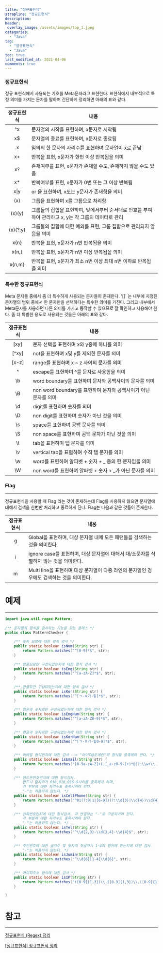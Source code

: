 ```yaml
---
title: "정규표현식"
strapline: "정규표현식"
description: 
header:
 overlay_image: /assets/images/top_1.jpeg
categories:
  - "Java"
tag:
  - "정규표현식"
  - "Java"
toc: true
last_modified_at: 2021-04-06
comments: true
---
```


### 정규표현식

정규 표현식에서 사용되는 기호를 Meta문자라고 표현한다. 표현식에서 내부적으로 특정 의미를 가지는 문자를 말하며 간단하게 정리하면 아래의 표와 같다.

|정규표현식|내용|
|:---:|---|
|^x|문자열의 시작을 표현하며, x문자로 시작됨
|x$|문자열의 종료를 표현하며, x문자로 종료됨
|.x|임의의 한 문자의 자리수를 표현하며 문자열이 x로 끝남
|x+|반복을 표현, x문자가 한번 이상 반복됨을 의미
|x?|존재여부를 표현, x문자가 존재할 수도, 존재하지 않을 수도 있음
|x*|반복여부를 표현, x문자가 0번 또는 그 이상 반복됨
|x\|y|or 을 표현하며, x또는 y문자가 존재함을 의미
|(x)|그룹을 표현하며 x를 그룹으로 처리함
|(x)(y)|그룹들의 집합을 표현하며, 앞에서부터 순서대로 번호를 부여하여 관리하고 x, y는 각 그룹의 데이터로 관리
|(x)(?:y)|그룹들의 집합에 대한 예외를 표현, 그룹 집합으로 관리되지 않음을 의미
|x{n}|반복을 표현, x문자가 n번 반복됨을 의미
|x{n,}|반복을 표현, x문자가 n번 이상 반복됨을 의미
|x{n,m}|반복을 표현, x문자가 최소 n번 이상 최대 n번 이하로 반복됨을 의미

### 특수한 정규표현식

Meta 문자들 중에서 좀 더 특수하게 사용되는 문자들이 존재한다. 
'[]' 는 내부에 지정된 문자열의 범위 중에서 한 문자만을 선택하다는 특수한 의미를 가진다. 
그리고 내부에서 Meta문자를 사용하면 다른 의미를 가지고 동작할 수 있으므로 잘 확인하고 사용해야 한다. 
좀 더 특별한 용도로 사용되는 것들은 아래의 표와 같다.

|정규표현식|내용|
|:---:|---|
|[xy]|문자 선택을 표현하며 x와 y중에 하나를 의미
|[^xy]|not을 표현하며 x및 y를 제외한 문자를 의미
|[x-z]|range를 표현하며 x ~ z 사이의 문자를 의미
|\^|escape를 표현하며 ^를 문자로 사용함을 의미
|\b|word boundary를 표현하며 문자와 공백사이의 문자를 의미
|\B|non word boundary를 표현하며 문자와 공백사이가 아닌 문자를 의미
|\d|digit를 표현하며 숫자를 의미
|\D|non digit를 표현하며 숫자가 아닌 것을 의미
|\s|space를 표현하며 공백 문자를 의미
|\S|non space를 표현하며 공백 문자가 아닌 것을 의미
|\t|tab을 표현하며 탭 문자를 의미
|\v|vertical tab을 표혐하며 수직 탭 문자를 의미
|\w|word를 표현하며 알파벳 + 숫자 + _ 중의 한 문자임을 의미
|\W|non word를 표현하며 알파벳 + 숫자 + _가 아닌 문자를 의미

### Flag

---

정규표현식을 사용할 때 Flag 라는 것이 존재하는데 Flag를 사용하지 않으면 문자열에 대해서 검색을 한번만 처리하고 종료하게 된다. Flag는 다음과 같은 것들이 존재한다.

|정규표현식|내용|
|:---:|---|
|g|Global을 표현하며, 대상 문자열 내에 모든 패턴들을 검색하는 것을 의미한다.
|i|ignore case를 표현하며, 대상 문자열에 대해서 대/소문자를 식별하지 않는 것을 의미한다.
|m|Multi line을 표현하며 대상 문자열이 다중 라인의 문자열인 경우에도 검색하는 것을 의미한다.

# 예제

---

```java
import java.util.regex.Pattern;
 
/** 문자열의 형식을 검사하는 기능을 갖는 클래스 */
public class PatternChecker {
     
    /** 숫자 모양에 대한 형식 검사 */
    public static boolean isNum(String str) {
        return Pattern.matches("^[0-9]*$", str);
    }
     
    /** 영문으로만 구성되었는지에 대한 형식 검사 */
    public static boolean isEng(String str) {
        return Pattern.matches("^[a-zA-Z]*$", str);
    }
     
    /** 한글로만 구성되었는지에 대한 형식 검사 */
    public static boolean isKor(String str) {
        return Pattern.matches("^[ㄱ-ㅎ가-힣]*$", str);
    }
     
    /** 영문과 숫자로만 구성되었는지에 대한 형식 검사 */
    public static boolean isEngNum(String str) {
        return Pattern.matches("^[a-zA-Z0-9]*$", str);
    }
     
    /** 한글과 숫자로만 구성되었는지에 대한 형식 검사 */
    public static boolean isKorNum(String str) {
        return Pattern.matches("^[ㄱ-ㅎ가-힣0-9]*$", str);
    }
     
    /** 이메일 형식인지에 대한 검사 --> "아이디@도메인"의 형식을 충족해야 한다. */
    public static boolean isEmail(String str) {
        return Pattern.matches("[0-9a-zA-Z]+(.[_a-z0-9-]+)*@(?:\\w+\\.)+\\w+$", str);
    }
     
    /** 핸드폰번호인지에 대한 형식검사.
        반드시 앞자리가 010,010,016~9사이를 충족해야 하며,
        각 부분에 대한 자리수도 충족시켜야 한다.
        "-"는 허용하지 않는다. */
    public static boolean isCellPhone(String str) {
        return Pattern.matches("^01(?:0|1|[6-9])(?:\\d{3}|\\d{4})\\d{4}$", str);
    }
     
    /** 전화번호인지에 대한 형식검사. 각 연결부는 "-"로 구분되어야 한다.
        각 부분에 대한 자리수도 충족시켜야 한다.
        "-"는 허용하지 않는다. */
    public static boolean isTel(String str) {
        return Pattern.matches("^\\d{2,3}-\\d{3,4}-\\d{4}$", str);
    }
     
    /** 주민번호에 대한 글자수 및 뒷자리 첫글자가 1~4의 범위에 있는지에 대한 검사.
        "-"는 허용하지 않는다. */
    public static boolean isJumin(String str) {
        return Pattern.matches("^\\d{6}[1-4]\\d{6}", str);
    }
     
    /** 아이피주소 형식에 대한 검사 */
    public static boolean isIP(String str) {
        return Pattern.matches("([0-9]{1,3})\\.([0-9]{1,3})\\.([0-9]{1,3})\\.([0-9]{1,3})", str);
    }

}
```

# 참고

---

[정규표현식 (Regex) 정리](https://hamait.tistory.com/342)

[[정규표현식] 정규표현식 정리](https://myeonguni.tistory.com/1555)